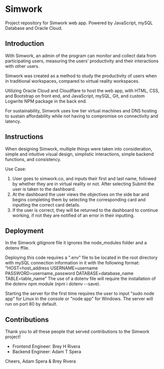# Simwork
Project repository for Simwork web app. Powered by JavaScript, mySQL Database and Oracle Cloud.

## Introduction

With Simwork, an admin of the program can monitor and collect data from participating users, measuring the users’ productivity and their interactions with other users. 

Simwork was created as a method to study the productivity of users when in traditional workspaces, compared to virtual reality workspaces.

Utilizing Oracle Cloud and Cloudflare to host the web app, with HTML, CSS, and Bootstrap on front end, and JavaScript, mySQL, Git, and custom Logwrite NPM package in the back end.

For sustainability, Simwork uses low tier virtual machines and DNS hosting to sustain affordability while not having to compromise on connectivity and latency.

## Instructions

When designing Simwork, multiple things were taken into consideration, simple and intuitive visual design, simplistic interactions, simple backend functions, and consistency. 
 
Use Case:
1. User goes to simwork.co, and inputs their first and last name, followed by whether they are in virtual reality or not. After selecting Submit the user is taken to the dashboard.
2. At the dashboard the user views the objectives on the side bar and begins completing them by selecting the corresponding card and inputting the correct card details. 
3. If the user is correct, they will be returned to the dashboard to continue working, if not they are notified of an error in their inputting.

## Deployment

In the Simwork gitignore file it ignores the node_modules folder and a dotenv ffile.

Deploying this code requires a ".env" file to be located in the root directory with mySQL connection information in it with the following format:
"HOST=host_address
USERNAME=username
PASSWORD=username_password
DATABASE=database_name
TABLE=table_name”
The use of a dotenv file will require the installation of the dotenv npm module (npm i dotenv --save).

Starting the server for the first time requires the user to input "sudo node app" for Linux in the console or "node app" for Windows. The server will run on port 80 by default.

## Contributions 
Thank you to all these people that served contributions to the Simwork project!
- Frontend Engineer: Brey H Rivera
- Backend Engineer: Adam T Spera 

Cheers,
Adam Spera & Brey Rivera

